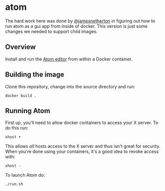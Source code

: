 # atom

The hard work here was done by [@jamesnetherton](https://github.com/jamesnetherton/docker-atom-editor) in figuring out how to run atom as a gui app from inside of docker. This version is just some changes we needed to support child images.

## Overview

Install and run the [Atom editor](https://atom.io/) from within a Docker container.

## Building the image

Clone this repository, change into the source directory and run:

```
docker build .
```

## Running Atom

First up, you'll need to allow docker containers to access your X server. To do this run:

```
xhost +
```

This allows *all* hosts access to the X server and thus isn't great for security. When you're done using your containers, it's a good idea to revoke access with:

```
xhost -
```

To launch Atom do:

```
./run.sh
```
